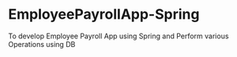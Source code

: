 # EmployeePayrollApp-Spring
To develop Employee Payroll App using Spring and Perform various Operations using DB

